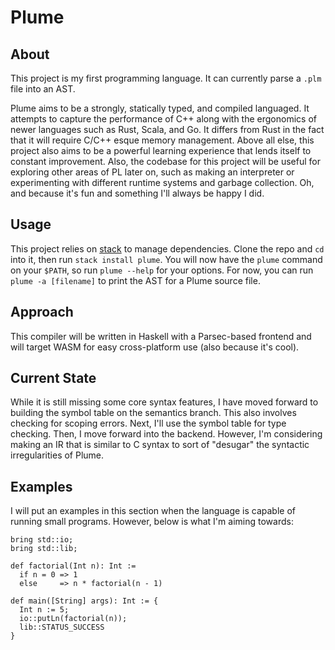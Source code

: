 # Plume

## About
This project is my first programming language. It can currently parse a `.plm` file into an AST.

Plume aims to be a strongly, statically typed, and compiled languaged. It attempts to capture the performance of C++ along with the ergonomics of newer languages such as Rust, Scala, and Go. It differs from Rust in the fact that it will require C/C++ esque memory management. Above all else, this project also aims to be a powerful learning experience that lends itself to constant improvement. Also, the codebase for this project will be useful for exploring other areas of PL later on, such as making an interpreter or experimenting with different runtime systems and garbage collection. Oh, and because it's fun and something I'll always be happy I did.

## Usage
This project relies on [stack](https://docs.haskellstack.org/en/stable/install_and_upgrade/) to manage dependencies. Clone the repo and `cd` into it, then run `stack install plume`. You will now have the `plume` command on your `$PATH`, so run `plume --help` for your options. For now, you can run `plume -a [filename]` to print the AST for a Plume source file.

## Approach
This compiler will be written in Haskell with a Parsec-based frontend and will target WASM for easy cross-platform use (also because it's cool).

## Current State
While it is still missing some core syntax features, I have moved forward to building the symbol table on the semantics branch. This also involves checking for scoping errors. Next, I'll use the symbol table for type checking. Then, I move forward into the backend. However, I'm considering making an IR that is similar to C syntax to sort of "desugar" the syntactic irregularities of Plume.

## Examples
I will put an examples in this section when the language is capable of running small programs. However, below is what I'm aiming towards:

```
bring std::io;
bring std::lib;

def factorial(Int n): Int := 
  if n = 0 => 1
  else     => n * factorial(n - 1)

def main([String] args): Int := {
  Int n := 5;
  io::putLn(factorial(n));
  lib::STATUS_SUCCESS
}
```
